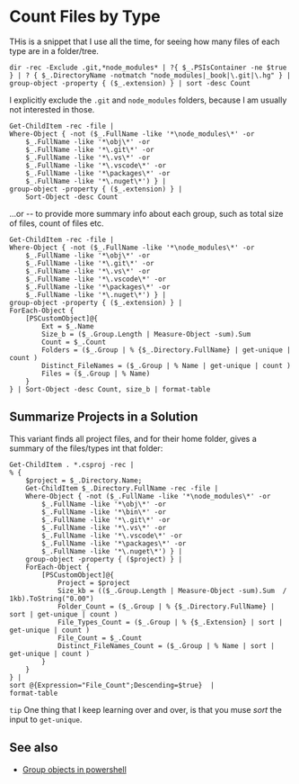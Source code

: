 ﻿# Count Files by Type

THis is a snippet that I use all the time, for seeing how many files of each type are in a folder/tree.

	dir -rec -Exclude .git,*node_modules* | ?{ $_.PSIsContainer -ne $true } | ? { $_.DirectoryName -notmatch "node_modules|_book|\.git|\.hg" } | group-object -property { ($_.extension) } | sort -desc Count

I explicitly exclude the `.git` and `node_modules` folders, because I am usually not interested in those.

	Get-ChildItem -rec -file |
	Where-Object { -not ($_.FullName -like '*\node_modules\*' -or
		$_.FullName -like '*\obj\*' -or
		$_.FullName -like '*\.git\*' -or
		$_.FullName -like '*\.vs\*' -or
		$_.FullName -like '*\.vscode\*' -or
		$_.FullName -like '*\packages\*' -or
		$_.FullName -like '*\.nuget\*') } |
	group-object -property { ($_.extension) } |
		Sort-Object -desc Count

...or -- to provide more summary info about each group, such as total size of files, count of files etc.

	Get-ChildItem -rec -file |
	Where-Object { -not ($_.FullName -like '*\node_modules\*' -or
		$_.FullName -like '*\obj\*' -or
		$_.FullName -like '*\.git\*' -or
		$_.FullName -like '*\.vs\*' -or
		$_.FullName -like '*\.vscode\*' -or
		$_.FullName -like '*\packages\*' -or
		$_.FullName -like '*\.nuget\*') } |
	group-object -property { ($_.extension) } |
	ForEach-Object {
		[PSCustomObject]@{
			Ext = $_.Name
			Size_b = ($_.Group.Length | Measure-Object -sum).Sum
			Count = $_.Count
			Folders = ($_.Group | % {$_.Directory.FullName} | get-unique | count )
			Distinct_FileNames = ($_.Group | % Name | get-unique | count )
			Files = ($_.Group | % Name)
		}
	} | Sort-Object -desc Count, size_b | format-table


## Summarize Projects in a Solution

This variant finds all project files, and for their home folder, gives a summary of the files/types int that folder:


	Get-ChildItem . *.csproj -rec |
	% {
		$project = $_.Directory.Name;
		Get-ChildItem $_.Directory.FullName -rec -file |
		Where-Object { -not ($_.FullName -like '*\node_modules\*' -or
			$_.FullName -like '*\obj\*' -or
			$_.FullName -like '*\bin\*' -or
			$_.FullName -like '*\.git\*' -or
			$_.FullName -like '*\.vs\*' -or
			$_.FullName -like '*\.vscode\*' -or
			$_.FullName -like '*\packages\*' -or
			$_.FullName -like '*\.nuget\*') } |
		group-object -property { ($project) } |
		ForEach-Object {
			[PSCustomObject]@{
				Project = $project
				Size_kb = (($_.Group.Length | Measure-Object -sum).Sum  / 1kb).ToString("0.00")
				Folder_Count = ($_.Group | % {$_.Directory.FullName} | sort | get-unique | count )
				File_Types_Count = ($_.Group | % {$_.Extension} | sort | get-unique | count )
				File_Count = $_.Count
				Distinct_FileNames_Count = ($_.Group | % Name | sort | get-unique | count )
			}
		}
	} |
	sort @{Expression="File_Count";Descending=$true}  |
    format-table


`tip` One thing that I keep learning over and over, is that you muse *sort* the input to `get-unique`.


## See also

- [Group objects in powershell](group_objects_in_powershell.md)